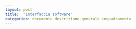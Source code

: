 ```yaml
---
layout: post
title:  "Interfaccia software"
categories: documento descrizione-generale inquadramento
---
```

